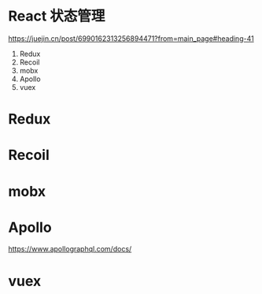 # React 状态管理

https://juejin.cn/post/6990162313256894471?from=main_page#heading-41



1. Redux
2. Recoil
3. mobx
4. Apollo
5. vuex





# Redux









# Recoil









# mobx









# Apollo

https://www.apollographql.com/docs/







# vuex

